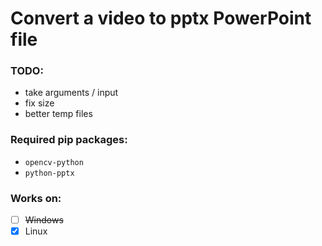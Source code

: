 # Convert a video to pptx PowerPoint file


### TODO:
- take arguments / input
- fix size
- better temp files


### Required pip packages:
- `opencv-python`
- `python-pptx`


### Works on:
- [ ] ~~Windows~~
- [X] Linux
